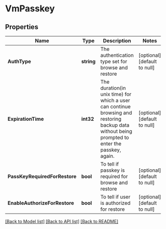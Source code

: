 # VmPasskey

## Properties
Name | Type | Description | Notes
------------ | ------------- | ------------- | -------------
**AuthType** | **string** | The authentication type set for browse and restore | [optional] [default to null]
**ExpirationTime** | **int32** | The duration(in unix time) for which a user can continue browsing and restoring backup data without being prompted to enter the passkey, again. | [optional] [default to null]
**PassKeyRequiredForRestore** | **bool** | To tell if passkey is required for browse and restore | [optional] [default to null]
**EnableAuthorizeForRestore** | **bool** | To tell if user is authorized for restore | [optional] [default to null]

[[Back to Model list]](../README.md#documentation-for-models) [[Back to API list]](../README.md#documentation-for-api-endpoints) [[Back to README]](../README.md)

